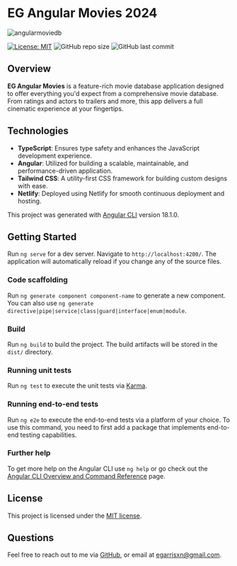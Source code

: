 # EG Angular Movies 2024

![angularmoviedb](https://github.com/user-attachments/assets/b23e0d09-4006-4401-9a4b-0021d0d929f2)

[![License: MIT](https://img.shields.io/badge/License-MIT-yellow.svg)](https://opensource.org/licenses/MIT) ![GitHub repo size](https://img.shields.io/github/repo-size/egarrisxn/eg-angular-movies) ![GitHub last commit](https://img.shields.io/github/last-commit/egarrisxn/eg-angular-movies)

## Overview

**EG Angular Movies** is a feature-rich movie database application designed to offer everything you'd expect from a comprehensive movie database. From ratings and actors to trailers and more, this app delivers a full cinematic experience at your fingertips.

## Technologies

- **TypeScript**: Ensures type safety and enhances the JavaScript development experience.
- **Angular**: Utilized for building a scalable, maintainable, and performance-driven application.
- **Tailwind CSS**: A utility-first CSS framework for building custom designs with ease.
- **Netlify**: Deployed using Netlify for smooth continuous deployment and hosting.

This project was generated with [Angular CLI](https://github.com/angular/angular-cli) version 18.1.0.

## Getting Started

Run `ng serve` for a dev server. Navigate to `http://localhost:4200/`. The application will automatically reload if you change any of the source files.

### Code scaffolding

Run `ng generate component component-name` to generate a new component. You can also use `ng generate directive|pipe|service|class|guard|interface|enum|module`.

### Build

Run `ng build` to build the project. The build artifacts will be stored in the `dist/` directory.

### Running unit tests

Run `ng test` to execute the unit tests via [Karma](https://karma-runner.github.io).

### Running end-to-end tests

Run `ng e2e` to execute the end-to-end tests via a platform of your choice. To use this command, you need to first add a package that implements end-to-end testing capabilities.

### Further help

To get more help on the Angular CLI use `ng help` or go check out the [Angular CLI Overview and Command Reference](https://angular.dev/tools/cli) page.

## License

This project is licensed under the [MIT license](https://opensource.org/licenses/MIT).

## Questions

Feel free to reach out to me via [GitHub](https://github.com/EGARRISXN), or email at egarrisxn@gmail.com.
